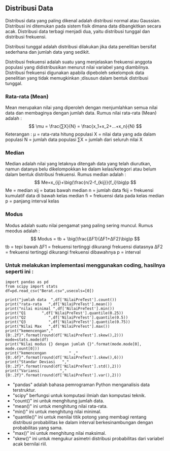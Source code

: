 ## Distribusi Data

Distribusi data yang paling dikenal adalah distribusi normal atau Gaussian. Distribusi ini ditemukan pada sistem fisik dimana data dibangkitkan secara acak. Distribusi data terbagi menjadi dua, yaitu distribusi tunggal dan distribusi frekuensi.

Distribusi tunggal adalah distribusi dilakukan jika data penelitian bersifat sederhana dan jumlah data yang sedikit. 

Distribusi frekuensi adalah suatu yang menjelaskan frekuensi anggota populasi yang didistribusikan menurut nilai variabel yang diambilnya. Distribusi frekuensi digunakan apabila dipeboleh sekelompok data penelitian yang tidak memugkinkan ;disusun dalam bentuk distribusi tunggal.

### Rata-rata (Mean)

Mean merupakan nilai yang diperoleh dengan menjumlahkan semua nilai data dan membaginya dengan jumlah data. Rumus nilai rata-rata (Mean) adalah :
$$
\mu = \frac{∑X}{N} = \frac{x_1+x_2+...+x_n}{N}
$$
Keterangan :
μ = rata-rata hitung populasi
X = nilai data yang ada dalam populasi
N = jumlah data populasi
∑X = jumlah dari seluruh nilai X

### Median

Median adalah nilai yang letaknya ditengah data yang telah diurutkan, namun datanya belu dikelompokkan ke dalam kelas/ketegori atau belum dalam bentuk distribusi frekuensi. Rumus median adalah :
$$
Me=x_{ij}+\big(\frac{n/2-f_{kij}}{f_i}\big)p
$$
Me = median 
xij = batas bawah median 
n = jumlah data 
fkij = frekuensi kumulatif data di bawah kelas median 
fi = frekuensi data pada kelas median
p = panjang interval kelas

### Modus

Modus adalah suatu nilai pengamat yang paling sering muncul. Rumus meodus adalah :
$$
Modus = tb + \big(\frac{ΔF1}{ΔF1+ΔF2}\big)p
$$
tb = tepi bawah
ΔF1 = frekuensi tertinggi dikurangi frekuensi diatasnya
ΔF2 = frekuensi tertinggi dikurangi frekuensi dibawahnya
p = interval

### Untuk melakukan implementasi menggunakan coding, hasilnya seperti ini :

```
import pandas as pd
from scipy import stats
df=pd.read_csv("Berat.csv",usecols=[0])

print("jumlah data  ",df['NilaiPreTest'].count())
print("rata-rata   ",df['NilaiPreTest'].mean())
print("nilai minimal ",df['NilaiPreTest'].min())
print("Q1       ",df['NilaiPreTest'].quantile(0.25))
print("Q2          ",df['NilaiPreTest'].quantile(0.5))
print("Q3          ",df['NilaiPreTest'].quantile(0.75))
print("Nilai Max   ",df['NilaiPreTest'].max())
print("kemencengan","{0:.2f}".format(round(df['NilaiPreTest'].skew(),2)))
mode=stats.mode(df)
print("Nilai modus {} dengan jumlah {}".format(mode.mode[0], mode.count[0]))
print("kemencengan          " ,"{0:.6f}".format(round(df['NilaiPreTest'].skew(),6)))
print("Standar Deviasi   ","{0:.2f}".format(round(df['NilaiPreTest'].std(),2)))
print("Variansi         ","{0:.2f}".format(round(df['NilaiPreTest'].var(),2)))
```

- "pandas" adalah bahasa pemrograman Python menganalisis data terstruktur.
- "scipy" berfungsi untuk komputasi ilmiah dan komputasi teknik.
- "count()" ini untuk menghitung jumlah data.
- "mean()" ini untuk menghitung nilai rata-rata. 
- "min()" ini untuk menghitung nilai minimal.
- "quantile()" ini untuk menilai titik potong yang membagi rentang distribusi probabilitas ke dalam interval berkesinambungan dengan probabilitas yang sama.
- "max()" ini untuk menghitung nilai maksimal.
- "skew()" ini untuk mengukur asimetri distribusi probabilitas dari variabel acak bernilai riil.
